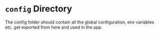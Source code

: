 # `config` Directory

The config folder should contain all the global configuration, env variables etc. get exported from here and used in the app.
